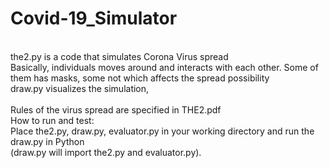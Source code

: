 # Covid-19_Simulator
<br />the2.py is a code that simulates Corona Virus spread
<br />Basically, individuals moves around and interacts with each other. Some of them has masks, some not which affects the spread possibility
<br />draw.py visualizes the simulation,  
<br />Rules of the virus spread are specified in THE2.pdf
<br />How to run and test:
<br />Place the2.py, draw.py, evaluator.py in your working directory and run the draw.py in Python
<br />(draw.py will import the2.py and evaluator.py).
